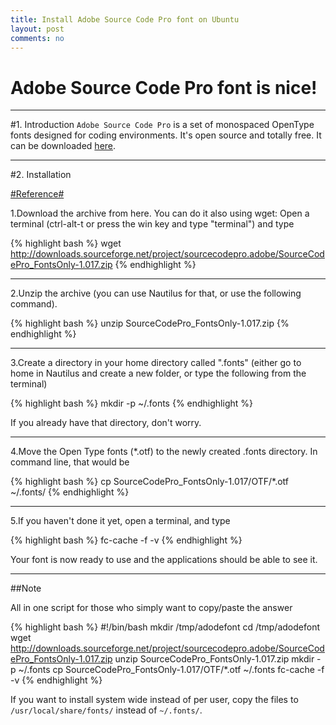 ```yaml
---
title: Install Adobe Source Code Pro font on Ubuntu
layout: post
comments: no
---
```


Adobe Source Code Pro font is nice!
=========

---------------

#1. Introduction
`Adobe Source Code Pro` is a set of monospaced OpenType fonts designed for coding environments. It's open source and totally free. It can be downloaded [here](http://store1.adobe.com/cfusion/store/html/index.cfm?event=displayFontPackage&code=1960).

---------------

#2. Installation

[#Reference#](http://askubuntu.com/questions/193072/how-to-use-the-new-adobe-source-code-pro-font)

1.Download the archive from here. You can do it also using wget: Open a terminal (ctrl-alt-t or press the win key and type "terminal") and type

{% highlight bash %}
wget http://downloads.sourceforge.net/project/sourcecodepro.adobe/SourceCodePro_FontsOnly-1.017.zip
{% endhighlight %}

---------------

2.Unzip the archive (you can use Nautilus for that, or use the following command).

{% highlight bash %}
unzip SourceCodePro_FontsOnly-1.017.zip
{% endhighlight %}

---------------

3.Create a directory in your home directory called ".fonts" (either go to home in Nautilus and create a new folder, or type the following from the terminal)

{% highlight bash %}
mkdir -p ~/.fonts
{% endhighlight %}

If you already have that directory, don't worry.

---------------

4.Move the Open Type fonts (*.otf) to the newly created .fonts directory. In command line, that would be

{% highlight bash %}
cp SourceCodePro_FontsOnly-1.017/OTF/*.otf ~/.fonts/
{% endhighlight %}

---------------

5.If you haven't done it yet, open a terminal, and type

{% highlight bash %}
fc-cache -f -v
{% endhighlight %}


Your font is now ready to use and the applications should be able to see it.

---------------

##Note

All in one script for those who simply want to copy/paste the answer

{% highlight bash %}
#!/bin/bash
mkdir /tmp/adodefont
cd /tmp/adodefont
wget http://downloads.sourceforge.net/project/sourcecodepro.adobe/SourceCodePro_FontsOnly-1.017.zip
unzip SourceCodePro_FontsOnly-1.017.zip
mkdir -p ~/.fonts
cp SourceCodePro_FontsOnly-1.017/OTF/*.otf ~/.fonts
fc-cache -f -v
{% endhighlight %}


If you want to install system wide instead of per user, copy the files to `/usr/local/share/fonts/`
instead of `~/.fonts/`.

